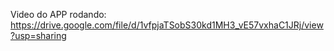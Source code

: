 Video do APP rodando: https://drive.google.com/file/d/1vfpjaTSobS30kd1MH3_vE57vxhaC1JRj/view?usp=sharing
